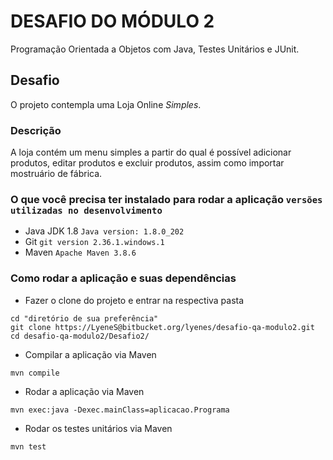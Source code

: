 # DESAFIO DO MÓDULO 2 #

Programação Orientada a Objetos com Java, Testes Unitários e JUnit.

## Desafio ##

O projeto contempla uma Loja Online *Simples*.

### Descrição ###
A loja contém um menu simples a partir do qual é possível adicionar produtos, editar produtos e excluir produtos, assim como importar mostruário de fábrica.

### O que você precisa ter instalado para rodar a aplicação `versões utilizadas no desenvolvimento` ###
- Java JDK 1.8 `Java version: 1.8.0_202`
- Git `git version 2.36.1.windows.1`
- Maven `Apache Maven 3.8.6`

### Como rodar a aplicação e suas dependências ###
- Fazer o clone do projeto e entrar na respectiva pasta
```shell
cd "diretório de sua preferência"
git clone https://LyeneS@bitbucket.org/lyenes/desafio-qa-modulo2.git
cd desafio-qa-modulo2/Desafio2/
```
- Compilar a aplicação via Maven
```shell
mvn compile
```
- Rodar a aplicação via Maven
```shell
mvn exec:java -Dexec.mainClass=aplicacao.Programa
```
- Rodar os testes unitários via Maven
```shell
mvn test
```


